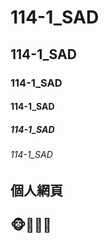 # 114-1_SAD
## 114-1_SAD
### 114-1_SAD
#### 114-1_SAD
##### 114-1_SAD
###### 114-1_SAD

## 個人網頁
## 🐵🙊🙉🙈


